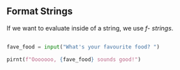 ## Format Strings
If we want to evaluate inside of a string, we use *f- strings*.

```python

fave_food = input("What's your favourite food? ")

pirnt(f"Ooooooo, {fave_food} sounds good!")

```
